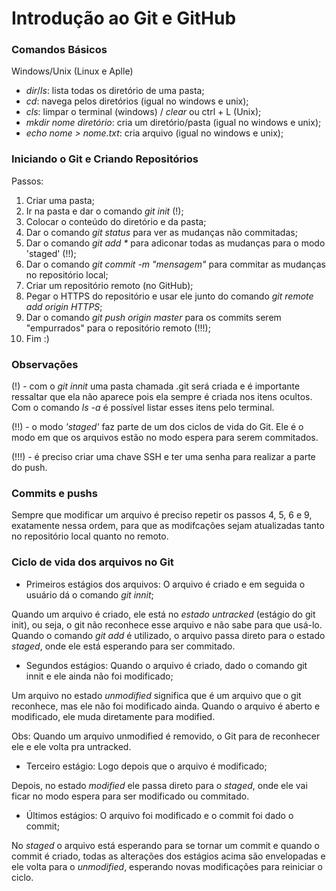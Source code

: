 # Introdução ao Git e GitHub

### Comandos Básicos
Windows/Unix (Linux e Aplle)
 - _dir_/_ls_: lista todas os diretório de uma pasta;
 - _cd_: navega pelos diretórios (igual no windows e unix);
 - _cls_: limpar o terminal (windows) / _clear_ ou ctrl + L (Unix);
 - _mkdir nome diretório_: cria um diretório/pasta (igual no windows e unix);
 - _echo nome > nome.txt_: cria arquivo (igual no windows e unix);

 ### Iniciando o Git e Criando Repositórios
 Passos:
  1. Criar uma pasta;
  2. Ir na pasta e dar o comando _git init_ (!);
  3. Colocar o conteúdo do diretório e da pasta;
  4. Dar o comando _git status_ para ver as mudanças não commitadas;
  5. Dar o comando _git add *_ para adiconar todas as mudanças para o modo 'staged' (!!);
  6. Dar o comando _git commit -m "mensagem"_ para commitar as mudanças no repositório local;
  7. Criar um repositório remoto (no GitHub);
  8. Pegar o HTTPS do repositório e usar ele junto do comando _git remote add origin HTTPS_;
  9. Dar o comando _git push origin master_ para os commits serem "empurrados" para o repositório remoto (!!!);
  10. Fim :) 

  ### Observações
  (!) - com o _git innit_ uma pasta chamada .git será criada e é importante ressaltar que ela não aparece pois ela sempre é criada nos itens ocultos. Com o comando _ls -a_ é possível listar esses itens pelo terminal.

  (!!) - o modo *'staged'* faz parte de um dos ciclos de vida do Git. Ele é o modo em que os arquivos estão no modo espera para serem commitados.

  (!!!) - é preciso criar uma chave SSH e ter uma senha para realizar a parte do push.

  ### Commits e pushs
  Sempre que modificar um arquivo é preciso repetir os passos 4, 5, 6 e 9, exatamente nessa ordem, para que as modifcações sejam atualizadas tanto no repositório local quanto no remoto.

  ### Ciclo de vida dos arquivos no Git
   - Primeiros estágios dos arquivos:
  O arquivo é criado e em seguida o usuário dá o comando _git innit_;
 
  Quando um arquivo é criado, ele está no *estado untracked* (estágio do git init), ou seja, o git não reconhece esse arquivo e não sabe para que usá-lo. Quando o comando _git add_ é utilizado, o arquivo passa direto para o estado *staged*, onde ele está esperando para ser commitado.

   - Segundos estágios:
  Quando o arquivo é criado, dado o comando git innit e ele ainda não foi modificado;
 
  Um arquivo no estado *unmodified* significa que é um arquivo que o git reconhece, mas ele não foi modificado ainda. Quando o arquivo é aberto e modificado, ele muda diretamente para modified.

  Obs: Quando um arquivo unmodified é removido, o Git para de reconhecer ele e ele volta pra untracked.

   - Terceiro estágio:
  Logo depois que o arquivo é modificado;
 
  Depois, no estado *modified* ele passa direto para o *staged*, onde ele vai ficar no modo espera para ser modificado ou commitado.

   - Últimos estágios:
  O arquivo foi modificado e o commit foi dado o commit;
 
  No *staged* o arquivo está esperando para se tornar um commit e quando o commit é criado, todas as alterações dos estágios acima são envelopadas e ele volta para o *unmodified*, esperando novas modificações para reiniciar o ciclo.


  
